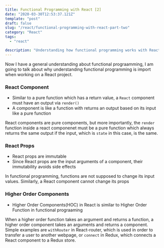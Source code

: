 ```yaml
---
title: Functional Programming with React [2]
date: "2020-03-30T12:53:37.121Z"
template: "post"
draft: false
slug: "/react/functional-programming-with-react-part-two"
category: "React"
tags:
  - "react"

description: "Understanding how functional programming works with React"
---
```


Now I have a general understanding about functional prograamming, I am going to talk about why understanding functional programming is import when working on a React project.

### React Component

- Similar to a pure function which has a return value, a `React` component must have an output via `render()`
- A component is like a function with returns an output based on its input like a pure function

React components are pure components, but more importantly, the `render` function inside a react componenet must be a pure function which always returns the same output if the input, which is `state` in this case, is the same.

### React Props

- React props are immutable
- Since React props are the input arguments of a component, their immutability avoids side effects

In functional programming, functions are not supposed to change its input values. Similarly, a React component cannot change its props

### Higher Order Components

- Higher Order Components(HOC) in React is similar to Higher Order Function in functional prograaming

When a higher order function takes an argument and returns a function, a higher order component takes an arguments and returns a component. Simple examples are `withRouter` in React-router, which is used in order to transfer a user to another webpage, or `connect` in Redux, which connects a React component to a Redux store.
